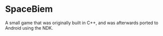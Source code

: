 # SpaceBiem
A small game that was originally built in C++, and was afterwards ported to Android using the NDK.

